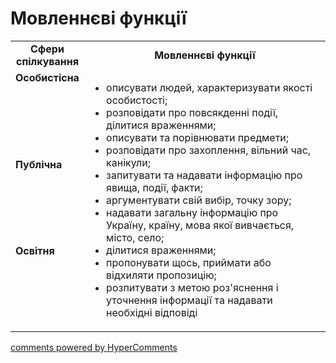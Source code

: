 <div id="hypercomments_widget" class="js-hypercomments-widget invisible"></div>

# Мовленнєві функції

<table>
  <tr>
    <td width="15%" align="center"><b>Сфери спілкування</b></td>
    <td width="85%" align="center"><b>Мовленнєві функції</b></td>
  </tr>
  <tr>
    <td width="15%" style="vertical-align:top !important;">
<b>Особистісна</b></td>
    <td width="85%" style="vertical-align:top !important;" rowspan="3">
<ul type="disc">
<li>описувати людей, характеризувати якості особистості;</li>
<li>розповідати про повсякденні події, ділитися враженнями;</li>
<li>описувати та порівнювати предмети;</li>
<li>розповідати про захоплення, вільний час, канікули;</li>
<li>запитувати та надавати інформацію про явища, події, факти;</li>
<li>аргументувати свій вибір, точку зору;</li>
<li>надавати загальну інформацію про Україну, країну, мова якої вивчається, місто, село;</li>
<li>ділитися враженнями;</li>
<li>пропонувати щось, приймати або відхиляти пропозицію;</li>
<li>розпитувати з метою роз'яснення і уточнення інформації та надавати необхідні відповіді</li>
</ul>
</td>
  </tr>
<tr>
    <td width="15%" style="vertical-align:top !important;">
<b>Публічна</b></td>
</tr>
<tr>
    <td width="15%" style="vertical-align:top !important;">
<b>Освітня</b></td>
</tr>
</table>

<div class="js-hypercomments-container">
    <a href="http://hypercomments.com" class="hc-link" title="comments widget">comments powered by HyperComments</a>
</div>